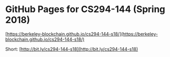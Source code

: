 # GitHub Pages for CS294-144 (Spring 2018)

[https://berkeley-blockchain.github.io/cs294-144-s18/](https://berkeley-blockchain.github.io/cs294-144-s18/)

Short: [http://bit.ly/cs294-144-s18](http://bit.ly/cs294-144-s18)
